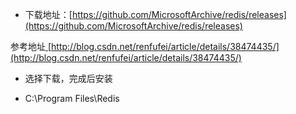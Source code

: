 * 下载地址：[https://github.com/MicrosoftArchive/redis/releases](https://github.com/MicrosoftArchive/redis/releases)

参考地址[ ](http://blog.csdn.net/renfufei/article/details/38474435/)[http://blog.csdn.net/renfufei/article/details/38474435/](http://blog.csdn.net/renfufei/article/details/38474435/)

* 选择下载，完成后安装

* C:\Program Files\Redis





